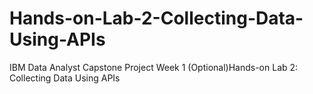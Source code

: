 # Hands-on-Lab-2-Collecting-Data-Using-APIs
IBM Data Analyst Capstone Project Week 1 (Optional)Hands-on Lab 2: Collecting Data Using APIs
